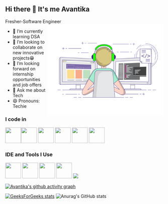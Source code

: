 ## Hi there 👋 It's me Avantika

Fresher-Software Engineer
<img align="right" width="370" height="290" src="https://raw.githubusercontent.com/mikonoid/mikonoid/main/images/gifs/coder3.gif">
- 🌱 I’m currently learning DSA
- 👯 I’m looking to collaborate on new innovative projects😁
- 🤔 I’m looking forward on internship opportunities and job offers
- 💬 Ask me about Tech
- 😄 Pronouns: Techie
### I code in
<img height="50" width="50" src="https://img.icons8.com/color/48/000000/python.png" /><img height="50" width="50" src="https://img.icons8.com/color/48/000000/c-plus-plus-logo.png" /> <img height="50" width="50" src="https://img.icons8.com/color/48/000000/java-coffee-cup-logo.png" /> <img height="50" width="50" src="https://img.icons8.com/color/48/000000/html-5.png" /> <img height="50" width="50" src="https://img.icons8.com/color/48/000000/css3.png" /> 
<img height="50" width="50" src="https://img.icons8.com/color/48/000000/google-firebase-console.png"/>

### IDE and Tools I Use
<img height="50" width="50" src="https://img.icons8.com/color/48/000000/visual-studio-code-2019.png"/> <img height="50" width="50" src="https://img.icons8.com/color/48/000000/pycharm.png"/> <img height="50" width="50" src="https://img.icons8.com/color/50/000000/git.png"/> <img height="50" width="50" src="https://img.icons8.com/dusk/64/000000/anaconda.png"/> <img height="50" src="https://img.icons8.com/color/480/null/notion--v1.png" />


[![Avantika's github activity graph](https://github-readme-activity-graph.vercel.app/graph?username=Avanti2023&bg_color=121212&color=f7fcfd&line=fd1717&point=f3f1f1&area=true&hide_border=true)](https://github.com/ashutosh00710/github-readme-activity-graph)


[![GeeksForGeeks stats](https://geeks-for-geeks-stats-card.vercel.app/?username=avimadarcmo)](["https://www.geeksforgeeks.org/user/avimadarcmo/")  ![Anurag's GitHub stats](https://github-readme-stats.vercel.app/api?username=Avanti2023&show_icons=true&theme=radical)
